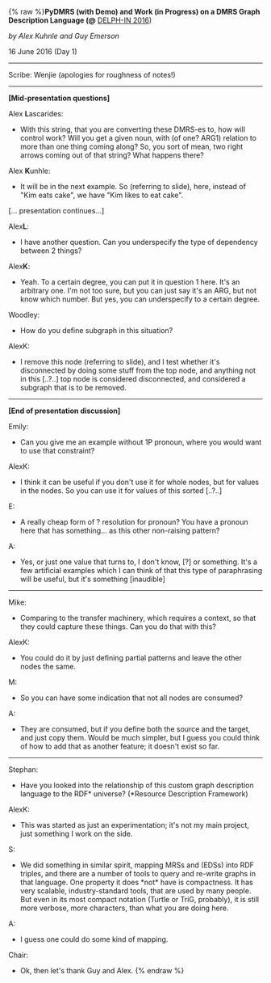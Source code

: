 {% raw %}**PyDMRS (with Demo) and Work (in Progress) on a DMRS Graph Description
Language (@** [DELPH-IN 2016](../StanfordSchedule))

*by Alex Kuhnle and Guy Emerson*

16 June 2016 (Day 1)

* * *

Scribe: Wenjie (apologies for roughness of notes!)

* * *

**\[Mid-presentation questions\]**

Alex **L**ascarides:

- With this string, that you are converting these DMRS-es to, how will
control work? Will you get a given noun, with (of one? ARG1)
relation to more than one thing coming along? So, you sort of mean,
two right arrows coming out of that string? What happens there?

Alex **K**unhle:

- It will be in the next example. So (referring to slide), here,
instead of "Kim eats cake", we have "Kim likes to eat cake".

\[... presentation continues...\]

Alex**L**:

- I have another question. Can you underspecify the type of dependency
between 2 things?

Alex**K**:

- Yeah. To a certain degree, you can put it in question 1 here. It's
an arbitrary one. I'm not too sure, but you can just say it's an
ARG, but not know which number. But yes, you can underspecify to a
certain degree.

Woodley:

- How do you define subgraph in this situation?

AlexK:

- I remove this node (referring to slide), and I test whether it's
disconnected by doing some stuff from the top node, and anything not
in this \[..?..\] top node is considered disconnected, and
considered a subgraph that is to be removed.

* * *

**\[End of presentation discussion\]**

Emily:

- Can you give me an example without 1P pronoun, where you would want
to use that constraint?

AlexK:

- I think it can be useful if you don't use it for whole nodes, but
for values in the nodes. So you can use it for values of this sorted
\[..?..\]

E:

- A really cheap form of ? resolution for pronoun? You have a pronoun
here that has something... as this other non-raising pattern?

A:

- Yes, or just one value that turns to, I don't know, \[?\] or
something. It's a few artificial examples which I can think of that
this type of paraphrasing will be useful, but it's something
\[inaudible\]

* * *

Mike:

- Comparing to the transfer machinery, which requires a context, so
that they could capture these things. Can you do that with this?

AlexK:

- You could do it by just defining partial patterns and leave the
other nodes the same.

M:

- So you can have some indication that not all nodes are consumed?

A:

- They are consumed, but if you define both the source and the target,
and just copy them. Would be much simpler, but I guess you could
think of how to add that as another feature; it doesn't exist so
far.

* * *

Stephan:

- Have you looked into the relationship of this custom graph
description language to the RDF\* universe? (\*Resource Description
Framework)

AlexK:

- This was started as just an experimentation; it's not my main
project, just something I work on the side.

S:

- We did something in similar spirit, mapping MRSs and (EDSs) into RDF
triples, and there are a number of tools to query and re-write
graphs in that language. One property it does \*not\* have is
compactness. It has very scalable, industry-standard tools, that are
used by many people. But even in its most compact notation (Turtle
or TriG, probably), it is still more verbose, more characters, than
what you are doing here.

A:

- I guess one could do some kind of mapping.

Chair:

- Ok, then let's thank Guy and Alex.
{% endraw %}